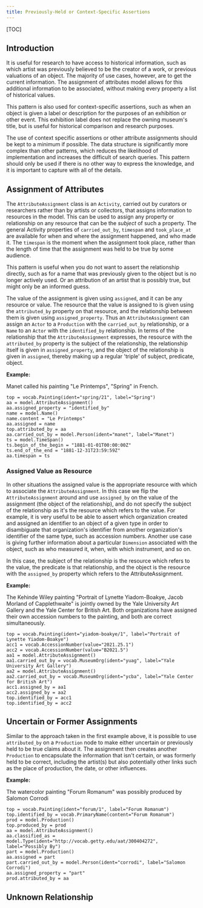 ```yaml
---
title: Previously-Held or Context-Specific Assertions
---
```


[TOC]

## Introduction

It is useful for research to have access to historical information, such as which artist was previously believed to be the creator of a work, or previous valuations of an object.  The majority of use cases, however, are to get the current information.  The assignment of attributes model allows for this additional information to be associated, without making every property a list of historical values.

This pattern is also used for context-specific assertions, such as when an object is given a label or description for the purposes of an exhibition or other event.  This exhibition label does not replace the owning museum's title, but is useful for historical comparison and research purposes.

The use of context specific assertions or other attribute assignments should be kept to a minimum if possible. The data structure is significantly more complex than other patterns, which reduces the likelihood of implementation and increases the difficult of search queries. This pattern should only be used if there is no other way to express the knowledge, and it is important to capture with all of the details.

## Assignment of Attributes

The `AttributeAssignment` class is an `Activity`, carried out by curators or researchers rather than by artists or collectors, that assigns information to resources in the model. This can be used to assign any property or relationship on any resource that can be the _subject_ of such a property.  The general Activity properties of `carried_out_by`, `timespan` and `took_place_at` are available for when and where the assignment happened, and who made it.  The `timespan` is the moment when the assignment took place, rather than the length of time that the assignment was held to be true by some audience.

This pattern is useful when you do not want to assert the relationship directly, such as for a name that was previously given to the object but is no longer actively used. Or an attribution of an artist that is possibly true, but might only be an informed guess.

The value of the assignment is given using `assigned`, and it can be any resource or value. The resource that the value is assigned to is given using the `attributed_by` property on that resource, and the relationship between them is given using `assigned_property`. Thus an `AttributeAssignment` can assign an `Actor` to a `Production` with the `carried_out_by` relationship, or a `Name` to an `Actor` with the `identified_by` relationship.  In terms of the relationship that the `AttributeAssignment` expresses, the resource with the `attributed_by` property is the subject of the relationship, the relationship itself is given in `assigned_property`, and the object of the relationship is given in `assigned`, thereby making up a regular 'triple' of subject, predicate, object.

__Example:__

Manet called his painting "Le Printemps", "Spring" in French.

```crom
top = vocab.Painting(ident="spring/21", label="Spring")
aa = model.AttributeAssignment()
aa.assigned_property = "identified_by"
name = model.Name()
name.content = "Le Printemps"
aa.assigned = name
top.attributed_by = aa
aa.carried_out_by = model.Person(ident="manet", label="Manet")
ts = model.TimeSpan()
ts.begin_of_the_begin = "1881-01-01T00:00:00Z"
ts.end_of_the_end = "1881-12-31T23:59:59Z"
aa.timespan = ts
```

### Assigned Value as Resource

In other situations the assigned value is the appropriate resource with which to associate the `AttributeAssignment`. In this case we flip the `AttributeAssignment` around and use `assigned_by` on the value of the assignment (the object of the relationship), and do not specify the subject of the relationship as it's the resource which refers to the value. For example, it is very useful to be able to assert which organization created and assigned an identifier to an object of a given type in order to disambiguate that organization's identifier from another organization's identifier of the same type, such as accession numbers.  Another use case is giving further information about a particular `Dimension` associated with the object, such as who measured it, when, with which instrument, and so on.

In this case, the subject of the relationship is the resource which refers to the value, the predicate is that relationship, and the object is the resource with the `assigned_by` property which refers to the AttributeAssignment.

__Example:__

The Kehinde Wiley painting "Portrait of Lynette Yiadom-Boakye, Jacob Morland of Capplethwaite" is jointly owned by the Yale University Art Gallery and the Yale Center for British Art. Both organizations have assigned their own accession numbers to the painting, and both are correct simultaneously.

```crom
top = vocab.Painting(ident="yiadom-boakye/1", label="Portrait of Lynette Yiadom-Boakye")
acc1 = vocab.AccessionNumber(value="2021.25.1")
acc2 = vocab.AccessionNumber(value="B2021.5")
aa1 = model.AttributeAssignment()
aa1.carried_out_by = vocab.MuseumOrg(ident="yuag", label="Yale University Art Gallery")
aa2 = model.AttributeAssignment()
aa2.carried_out_by = vocab.MuseumOrg(ident="ycba", label="Yale Center for British Art")
acc1.assigned_by = aa1
acc2.assigned_by = aa2
top.identified_by = acc1
top.identified_by = acc2
```

## Uncertain or Former Assignments

Similar to the approach taken in the first example above, it is possible to use `attributed_by` on a `Production` node to make either uncertain or previously held to be true claims about it. The assignment then creates another `Production` to encapsulate the information that isn't certain, or was formerly held to be correct, including the artist(s) but also potentially other links such as the place of production, the date, or other influences.

__Example:__ 

The watercolor painting "Forum Romanum" was possibly produced by Salomon Corrodi

```crom
top = vocab.Painting(ident="forum/1", label="Forum Romanum")
top.identified_by = vocab.PrimaryName(content="Forum Romanum")
prod = model.Production()
top.produced_by = prod
aa = model.AttributeAssignment()
aa.classified_as = model.Type(ident="http://vocab.getty.edu/aat/300404272", label="Possibly By")
part = model.Production()
aa.assigned = part
part.carried_out_by = model.Person(ident="corrodi", label="Salomon Corrodi")
aa.assigned_property = "part"
prod.attributed_by = aa
```

## Unknown Relationship



